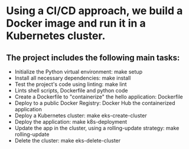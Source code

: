 # Using a CI/CD approach, we build a Docker image and  run it in a Kubernetes cluster.

## The project includes the following main tasks:

* Initialize the Python virtual environment: make setup
* Install all necessary dependencies: make install
* Test the project's code using linting: make lint
* Lints shell scripts, Dockerfile and python code
* Create a Dockerfile to "containerize" the hello application: Dockerfile
* Deploy to a public Docker Registry: Docker Hub the containerized application
* Deploy a Kubernetes cluster: make eks-create-cluster
* Deploy the application: make k8s-deployment
* Update the app in the cluster, using a rolling-update strategy: make rolling-update
* Delete the cluster: make eks-delete-cluster
